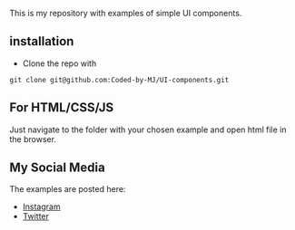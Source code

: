 This is my repository with examples of simple UI components.

## installation


* Clone the repo with
```
git clone git@github.com:Coded-by-MJ/UI-components.git

```


## For HTML/CSS/JS

Just navigate to the folder with your chosen example and open html file in the browser.




## My Social Media
The examples are posted here:


* [Instagram](https://www.instagram.com/coded_by_mj/)
* [Twitter](https://twitter.com/Coded_by_MJ)


